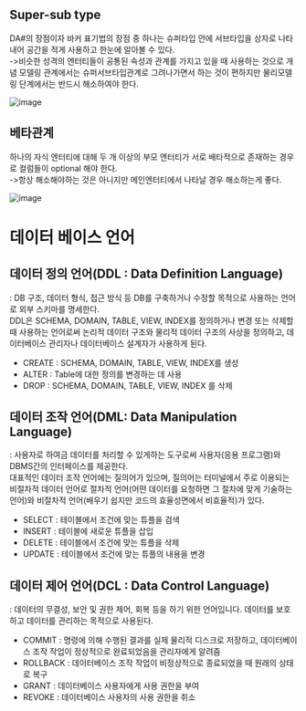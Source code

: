 ## Super-sub type
DA#의 장점이자 바커 표기법의 장점 중 하나는 슈퍼타입 안에 서브타입을 상자로 나타내어 
공간을 적게 사용하고 한눈에 알아볼 수 있다.               
->비슷한 성격의 엔터티들이 공통된 속성과 관계를 가지고 있을 때 사용하는 것으로 개념 
모델링 관계에서는 슈퍼서브타입관계로 그려나가면서 하는 것이 편하지만 물리모델링 
단계에서는 반드시 해소하여야 한다.

![image](https://user-images.githubusercontent.com/122864238/222383672-25c399fa-1aae-4f01-89c6-e8ad30790b9c.png)

## 베타관계         
하나의 자식 엔터티에 대해 두 개 이상의 부모 엔터티가 서로 배타적으로 존재하는 경우로 컬럼들이 optional 해야 한다.          
->항상 해소해야하는 것은 아니지만 메인엔터티에서 나타날 경우 해소하는게 좋다.

![image](https://user-images.githubusercontent.com/122864238/222385208-d0561272-8f61-4979-a064-cfff75508615.png)


# 데이터 베이스 언어          
## 데이터 정의 언어(DDL : Data Definition Language)              
: DB 구조, 데이터 형식, 접근 방식 등 DB를 구축하거나 수정할 목적으로 사용하는 언어로 외부 스키마를 명세한다.          
DDL은 SCHEMA, DOMAIN, TABLE, VIEW, INDEX를 정의하거나 변경 또는 삭제할 때 사용하는 언어로써 논리적 데이터 구조와 물리적 데이터 구조의 사상을 정의하고, 데이터베이스 관리자나 데이터베이스 설계자가 사용하게 된다.        
- CREATE : SCHEMA, DOMAIN, TABLE, VIEW, INDEX를 생성
- ALTER : Table에 대한 정의를 변경하는 데 사용
- DROP : SCHEMA, DOMAIN, TABLE, VIEW, INDEX 를 삭제

## 데이터 조작 언어(DML: Data Manipulation Language)
: 사용자로 하여금 데이터를 처리할 수 있게하는 도구로써 사용자(응용 프로그램)와 DBMS간의 인터페이스를 제공한다.               
대표적인 데이터 조작 언어에는 질의어가 있으며, 질의어는 터미널에서 주로 이용되는 비절차적 데이터 언어로 절차적 언어(어떤 데이터를 요청하면 그 절차에 맞게 
기술하는 언어)와 비절차적 언어(배우기 쉽지만 코드의 효율성면에서 비효율적)가 있다.
- SELECT : 테이블에서 조건에 맞는 튜플을 검색
- INSERT : 테이블에 새로운 튜플을 삽입
- DELETE : 테이블에서 조건에 맞는 튜플을 삭제
- UPDATE : 테이블에서 조건에 맞는 튜플의 내용을 변경

## 데이터 제어 언어(DCL : Data Control Language)
: 데이터의 무결성, 보안 및 권한 제어, 회복 등을 하기 위한 언어입니다. 데이터를 보호하고 데이터를 관리하는 목적으로 사용된다. 
- COMMIT : 명령에 의해 수행된 결과를 실제 물리적 디스크로 저장하고, 데이터베이스 조작 작업이 정상적으로 완료되었음을 관리자에게 알려줌
- ROLLBACK : 데이터베이스 조작 작업이 비정상적으로 종료되었을 때 원래의 상태로 복구
- GRANT : 데이터베이스 사용자에게 사용 권한을 부여
- REVOKE : 데이터베이스 사용자의 사용 권한을 취소